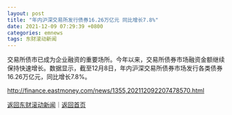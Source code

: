 ```yaml
---
layout: post
title: "年内沪深交易所发行债券16.26万亿元 同比增长7.8%"
date: 2021-12-09 07:29:39 +0800
categories: emnews
tags: 东财滚动新闻
---
```


交易所债市已成为企业融资的重要场所。今年以来，交易所债券市场融资金额继续保持快速增长。数据显示，截至12月8日，年内沪深交易所债券市场发行各类债券16.26万亿元，同比增长7.8%。

<http://finance.eastmoney.com/news/1355,202112092207478570.html>

[返回东财滚动新闻](//finews.withounder.com/emnews/)｜[返回首页](//finews.withounder.com/)